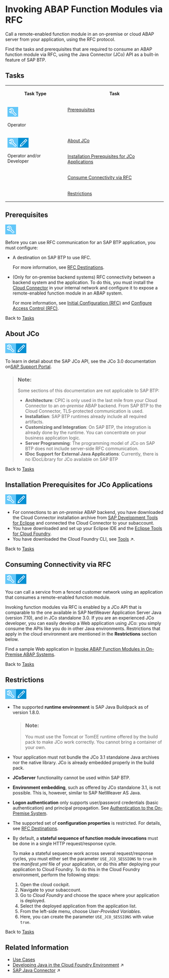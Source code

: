 <!-- loiofa4adc9bd40e45dbac573fd616695446 -->

# Invoking ABAP Function Modules via RFC

Call a remote-enabled function module in an on-premise or cloud ABAP server from your application, using the RFC protocol.

Find the tasks and prerequisites that are required to consume an ABAP function module via RFC, using the Java Connector \(JCo\) API as a built-in feature of SAP BTP.



<a name="loiofa4adc9bd40e45dbac573fd616695446__tasks_rfc"/>

## Tasks


<table>
<tr>
<th valign="top">

Task Type

</th>
<th valign="top">

Task

</th>
</tr>
<tr>
<td valign="top">

![](images/CS_TASK_Admin_219b363.png)

Operator

</td>
<td valign="top">

[Prerequisites](invoking-abap-function-modules-via-rfc-fa4adc9.md#loiofa4adc9bd40e45dbac573fd616695446__config)

</td>
</tr>
<tr>
<td valign="top" rowspan="4">

![](images/CS_TASK_Admin_Dev_7c2c6d8.png)

Operator and/or Developer

</td>
<td valign="top">

[About JCo](invoking-abap-function-modules-via-rfc-fa4adc9.md#loiofa4adc9bd40e45dbac573fd616695446__jco)

</td>
</tr>
<tr>
<td valign="top">

[Installation Prerequisites for JCo Applications](invoking-abap-function-modules-via-rfc-fa4adc9.md#loiofa4adc9bd40e45dbac573fd616695446__install)

</td>
</tr>
<tr>
<td valign="top">

[Consume Connectivity via RFC](invoking-abap-function-modules-via-rfc-fa4adc9.md#loiofa4adc9bd40e45dbac573fd616695446__consume)

</td>
</tr>
<tr>
<td valign="top">

[Restrictions](invoking-abap-function-modules-via-rfc-fa4adc9.md#loiofa4adc9bd40e45dbac573fd616695446__restrict)

</td>
</tr>
</table>



<a name="loiofa4adc9bd40e45dbac573fd616695446__config"/>

## Prerequisites

![](images/CS_TASK_Admin_219b363.png)

Before you can use RFC communication for an SAP BTP application, you must configure:

-   A destination on SAP BTP to use RFC.

    For more information, see [RFC Destinations](rfc-destinations-238d027.md).

-   \(Only for on-premise backend systems\) RFC connectivity between a backend system and the application. To do this, you must install the [Cloud Connector](cloud-connector-e6c7616.md) in your internal network and configure it to expose a remote-enabled function module in an ABAP system.

    For more information, see [Initial Configuration \(RFC\)](initial-configuration-rfc-f09eefe.md) and [Configure Access Control \(RFC\)](configure-access-control-rfc-ca58689.md).


Back to [Tasks](invoking-abap-function-modules-via-rfc-fa4adc9.md#loiofa4adc9bd40e45dbac573fd616695446__tasks_rfc)



<a name="loiofa4adc9bd40e45dbac573fd616695446__jco"/>

## About JCo

![](images/CS_TASK_Admin_Dev_7c2c6d8.png)

To learn in detail about the SAP JCo API, see the JCo 3.0 documentation on[SAP Support Portal](https://support.sap.com/en/product/connectors/jco.html#section_1355144687).

> ### Note:  
> Some sections of this documentation are not applicable to SAP BTP:
> 
> -   **Architecture**: CPIC is only used in the last mile from your Cloud Connector to an *on-premise* ABAP backend. From SAP BTP to the Cloud Connector, TLS-protected communication is used.
> -   **Installation**: SAP BTP runtimes already include all required artifacts.
> -   **Customizing and Integration**: On SAP BTP, the integration is already done by the runtime. You can concentrate on your business application logic.
> -   **Server Programming**: The programming model of JCo on SAP BTP does not include server-side RFC communication.
> -   **IDoc Support for External Java Applications**: Currently, there is no IDocLibrary for JCo available on SAP BTP

Back to [Tasks](invoking-abap-function-modules-via-rfc-fa4adc9.md#loiofa4adc9bd40e45dbac573fd616695446__tasks_rfc)



<a name="loiofa4adc9bd40e45dbac573fd616695446__install"/>

## Installation Prerequisites for JCo Applications

![](images/CS_TASK_Admin_Dev_7c2c6d8.png)

-   For connections to an *on-premise* ABAP backend, you have downloaded the Cloud Connector installation archive from [SAP Development Tools for Eclipse](https://tools.hana.ondemand.com/#cloud) and connected the Cloud Connector to your subaccount.
-   You have downloaded and set up your Eclipse IDE and the [Eclipse Tools for Cloud Foundry](https://projects.eclipse.org/projects/ecd.cft).
-   You have downloaded the Cloud Foundry CLI, see [Tools](https://help.sap.com/viewer/65de2977205c403bbc107264b8eccf4b/Cloud/en-US/abcae5b568c94e5391a74d15f5db9213.html "SAP BTP includes many tools to help you develop and manage applications, and connect them to your on-premise systems.") :arrow_upper_right:.

Back to [Tasks](invoking-abap-function-modules-via-rfc-fa4adc9.md#loiofa4adc9bd40e45dbac573fd616695446__tasks_rfc)



<a name="loiofa4adc9bd40e45dbac573fd616695446__consume"/>

## Consuming Connectivity via RFC

![](images/CS_TASK_Admin_Dev_7c2c6d8.png)

You can call a service from a fenced customer network using an application that consumes a remote-enabled function module.

Invoking function modules via RFC is enabled by a JCo API that is comparable to the one available in SAP NetWeaver Application Server Java \(version 7.10\), and in JCo standalone 3.0. If you are an experienced JCo developer, you can easily develop a Web application using JCo: you simply consume the APIs like you do in other Java environments. Restrictions that apply in the cloud environment are mentioned in the **Restrictions** section below.

Find a sample Web application in [Invoke ABAP Function Modules in On-Premise ABAP Systems](invoke-abap-function-modules-in-on-premise-abap-systems-bfcb54c.md). 

Back to [Tasks](invoking-abap-function-modules-via-rfc-fa4adc9.md#loiofa4adc9bd40e45dbac573fd616695446__tasks_rfc)



<a name="loiofa4adc9bd40e45dbac573fd616695446__restrict"/>

## Restrictions

![](images/CS_TASK_Admin_Dev_7c2c6d8.png)

-   The supported **runtime environment** is SAP Java Buildpack as of version 1.8.0.

    > ### Note:  
    > You must use the Tomcat or TomEE runtime offered by the build pack to make JCo work correctly. You cannot bring a container of your own.

-   Your application must not bundle the JCo 3.1 standalone Java archives nor the native library. JCo is already embedded properly in the build pack.
-   **JCoServer** functionality cannot be used within SAP BTP.
-   **Environment embedding**, such as offered by JCo standalone 3.1, is not possible. This is, however, similar to SAP NetWeaver AS Java.
-   **Logon authentication** only supports user/password credentials \(basic authentication\) and principal propagation. See [Authentication to the On-Premise System](authentication-to-the-on-premise-system-67b0b94.md).

-   The supported set of **configuration properties** is restricted. For details, see [RFC Destinations](rfc-destinations-238d027.md).
-   By default, a **stateful sequence of function module invocations** must be done in a single HTTP request/response cycle.

    To make a stateful sequence work across several request/response cycles, you must either set the parameter `USE_JCO_SESSIONS` to `true` in the *manifest.yml* file of your application, or do this after deploying your application to Cloud Foundry. To do this in the Cloud Foundry environment, perform the following steps:

    1.  Open the cloud cockpit.
    2.  Navigate to your subaccount.
    3.  Go to *Cloud Foundry* and choose the space where your application is deployed.
    4.  Select the deployed application from the application list.
    5.  From the left-side menu, choose *User-Provided Variables*.
    6.  Here, you can create the parameter `USE_JCO_SESSIONS` with value `true`.


Back to [Tasks](invoking-abap-function-modules-via-rfc-fa4adc9.md#loiofa4adc9bd40e45dbac573fd616695446__tasks_rfc)



<a name="loiofa4adc9bd40e45dbac573fd616695446__section_xpc_xgv_wqb"/>

## Related Information

-   [Use Cases](use-cases-effd6be.md)
-   [Developing Java in the Cloud Foundry Environment](https://help.sap.com/viewer/65de2977205c403bbc107264b8eccf4b/Cloud/en-US/a3f90069d6cd41da82f34a6123d82ce6.html "Find selected information for Java development on SAP BTP, Cloud Foundry and references to more detailed sources.") :arrow_upper_right:
-   [SAP Java Connector](https://help.sap.com/viewer/65de2977205c403bbc107264b8eccf4b/Cloud/en-US/3cee866c27ec4492b789b10c5d52d94b.html "You can use the SAP Java Connector through the SAP Java buildpacks.") :arrow_upper_right:

